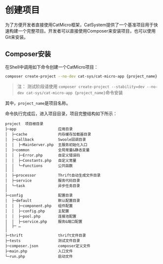# 创建项目

为了方便开发者直接使用CatMicro框架，CatSystem提供了一个基准项目用于快速构建一个完整项目。开发者可以直接使用Composer来安装项目，也可以使用Git来安装。

## Composer安装

在Shell中调用如下命令创建一个CatMicro项目：

```bash
composer create-project --no-dev cat-sys/cat-micro-app {project_name}
```

> 注： 测试阶段请使用 `composer create-project --stability=dev --no-dev cat-sys/cat-micro-app {project_name}`命令安装

其中，`project_name`是项目名称。

命令执行完成后，进入项目目录，项目完整结构如下所示：

```
project  项目根目录
├─app                   应用目录
│  ├─cache              内存缓存加载器目录
│  ├─callback           Swoole回调目录
│  │  ├─MainServer.php  主服务初始化入口
│  ├─common             全局常量&静态变量
│  │  ├─Error.php       自定义错误码
│  │  ├─Constants.php   自定义常量
│  │  └─Functions       公共函数
│  │
│  ├─processor          Thrift自动生成文件目录
│  ├─service            服务代码目录
│  └─task               异步任务目录
│
├─config                配置目录
│  ├─default            默认配置目录
│  │  ├─component.php   组件配置
│  │  ├─config.php      主配置
│  │  ├─pool.php        连接池配置
│  │  ├─service.php     服务&端口配置
│  ├─ …                 
│
├─thrift                thrift文件目录
├─tests                 测试文件目录
├─composer.json         composer定义文件
├─main.php              入口文件
└─run.php               启动文件
```

